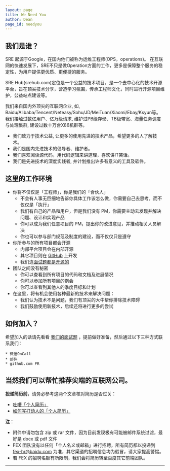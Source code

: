 ```yaml
---
layout: page
title: We Need You
author: Dean
page_id: needyou
---
```



## 我们是谁？

SRE 起源于Google，在国内他们被称为运维工程师(OPS，operations)。 在互联网的快速发展下，SRE不只是做Operation方面的工作，更多是保障整个服务的稳定性，为用户提供更优质、更便捷的服务。

SRE Hub(srehub.com)定位是一个公益的技术项目，是一个去中心化的技术开源平台，旨在顶尖技术分享，营造学习氛围，传承工程师文化，同时进行开源项目维护，公益站点建设等。

我们来自国内外顶尖的互联网企业, 如, Baidu/Alibaba/Tencent/Neteasy/Sohu/JD/MeiTuan/Xiaomi/Ebay/Ksyun等。 我们接触过数亿用户、亿万级请求, 维护过PB级存储、TB级带宽、海量任务调度与处理集群, 建设过数十万台X86机群等。

* 我们致力于技术公益, 让更多的使用先进的技术产品，希望更多的人了解技术。
* 我们是国内先进技术的倡导者、维护者。
* 我们喜欢阅读源代码，用代码逻辑来讲道理，喜欢讲IT笑话。
* 我们是先进技术的深度实践者, 并计划推出许多有意义的工具及软件。

## 这里的工作环境

* 你将不仅仅是「工程师」，你是我们的「合伙人」
    * 不会有人事无巨细地告诉你具体工作该怎么做，你需要自己去思考，而不仅仅是「执行」
    * 我们有自己的产品和用户，但是我们没有 PM，你需要主动去发现并解决问题、设计和实现产品
    * 你可以成为我们任意项目的 PM，提出你的改进意见，并推动相关人员解决
    * 你也可以参与部门规范及制度的建设，而不仅仅只是遵守
* 你所参与的所有项目都会开源
    * 内部平台项目会在内部开源
    * 其它项目则在 [GitHub](https://github.com/srehub) 上开发
    * 我们连[面试题都是开源的](https://github.com/srehub/interview-questions)
* 团队之间没有秘密
    * 你可以查看到所有项目的代码和文档及进展情况
    * 你可以参加所有项目的例会
    * 你可以查看到其他人的季度目标和计划
* 在这里，将有机会使用各种最新的技术来解决问题：
    * 我们认为技术不是问题，我们有顶尖的大牛帮你排除技术障碍
    * 我们鼓励使用新技术，后续还将进行更多的尝试

## 如何加入？

希望加入的话请先看看 [我们的面试题](https://github.com/srehub/interview-questions) ，提前做好准备，然后通过以下三种方式联系我们：

    * 微信OnCall
    * 邮件
    * github.com PR



## 当然我们可以帮忙推荐尖端的互联网公司。
**投递简历前**，请务必参考这两个文章核对简历是否过关：

- [吐嘈「个人简历」](http://mp.weixin.qq.com/s?__biz=MzA5NDY0ODkxNA==&mid=200168752&idx=1&sn=348edc7956f1ac9652aa2523b902bef5&scene=4)
- [如何写打动人的「个人简历」](http://mp.weixin.qq.com/s?__biz=MzA5NDY0ODkxNA==&mid=200173772&idx=1&sn=895a5c66548c1b4a72153b2217350ca1&scene=4)

**注**：

- 附件中请勿包含 zip 或 rar 文件，因为目前发现极有可能被邮件系统过滤，最好是 docx 或 pdf 文件
- FEX 团队没有以任何「个人名义或邮箱」进行招聘，所有简历都以投递到 fex-hr@baidu.com 为准，其它渠道的招聘信息均为假冒，请大家提高警惕。
- 若 FEX 的招聘名额有所限制，我们会将简历转至百度其它前端团队。

***
